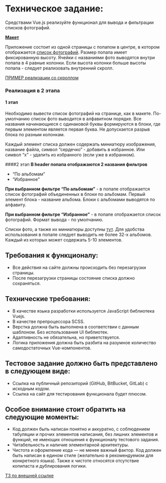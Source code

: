 # Техническое задание:

Средствами Vue.js реализуйте функционал для вывода и фильтрации списков фотографий.

**[Макет](https://www.figma.com/file/RRmuLYCS4pBbi7GCNivt5V/photobank-filter?node-id=3%3A0)**

Приложение состоит из одной страницы с попапом в центре, в котором отображается [список фотографий](http://jsonplaceholder.typicode.com/photos). Размер попапа имеет фиксированную высоту.
Ячейки с названиями фото выводятся внутри попапа в 4 равные колонки. Если высота колонки больше высоты попапа - следует реализовать внутренний скролл.

[ПРИМЕР реализации со скроллом](https://www.figma.com/proto/RRmuLYCS4pBbi7GCNivt5V/photobank-filter?node-id=3%3A0&viewport=2116%2C1124%2C0.5&scaling=min-zoom)

### Реализация в 2 этапа

#### 1 этап
Необходимо вывести список фотографий на странице, как в макете. 
По-умолчанию список фото выводится в алфавитном порядке. 
Все названия начинающиеся с одинаковой буквы формируются в блоки, где первым элементом является первая буква.
Не допускается разрыв блока по разным колонкам.

Каждый элемент списка должен содержать миниатюру изображения, название файла, символ “сердечко” - добавить в избранное. Или символ “х” - удалить из избранного (если уже в избранном).

####2 этап
**В header попапа отображаются 2 названия фильтров**

- “По альбомам”
- “Избранное"

**При выбранном фильтре “По альбомам”** - в попапе отображается список фотографий объединенных в блоки по альбомам. Первый элемент блока - название альбома. Блоки с альбомами выводятся по алфавиту.

**При выбранном фильтре “Избранное”** - в попапе отображается список фотографий. Формат вывода - по умолчанию.

Списки фото, а также их миниатюры доступны [тут](http://jsonplaceholder.typicode.com/photos). Для удобства использования в попапе следует выводить не более 32-х альбомов. Каждый из которых может содержать 5-10 элементов.

## Требования к функционалу:

- Все действия на сайте должны происходить без перезагрузки страницы.
- После перезагрузки страницы состояние списка должно сохраняться.

## Технические требования:

- В качестве языка разработки используется JavaScript библиотека Vuejs.
- В качестве препроцессора SCSS.
- Верстка должна быть выполнена в соответствии с данным шаблоном. Без использования UI библиотек.
- Адаптивность не обязательна, но приветствуется.
- Логика приложения должна быть разбита на разумное количество самодостаточных Vue-компонентов.

## Тестовое задание должно быть представлено в следующем виде:

- Ссылка на публичный репозиторий (GitHub, BitBucket, GitLab) с исходным кодом.
- Ссылка на сайт для тестирования функционала будет плюсом.

## Особое внимание стоит обратить на следующие моменты:

- Код должен быть написан понятно и аккуратно, с соблюдением табуляции и прочих элементов написания, без лишних элементов и функций, не имеющих отношения к функционалу тестового задания.
- Читабельность и наличие элементарной архитектуры.
- Чистота и оформление кода — не менее важный фактор. Код должен быть написан в едином стиле (желательно в рекомендуемом для конкретного языка). Также к чистоте относятся отсутствие копипаста и дублирования логики.

[ТЗ по внешней ссылке](https://docs.google.com/document/d/1afrk0V5KPFZSeaR5dG6QODKAgy8RB9YuX566jBrHZcQ/edit)
